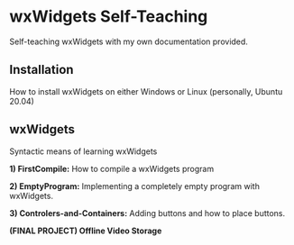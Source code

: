 # wxWidgets Self-Teaching
Self-teaching wxWidgets with my own documentation provided.



## Installation
How to install wxWidgets on either Windows or Linux (personally, Ubuntu 20.04)



## wxWidgets
Syntactic means of learning wxWidgets

**1) FirstCompile:** How to compile a wxWidgets program

**2) EmptyProgram:** Implementing a completely empty program with wxWidgets.

**3) Controlers-and-Containers:** Adding buttons and how to place buttons.

**(FINAL PROJECT) Offline Video Storage**
